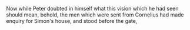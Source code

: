 Now while Peter doubted in himself what this vision which he had seen should mean, behold, the men which were sent from Cornelius had made enquiry for Simon's house, and stood before the gate,
